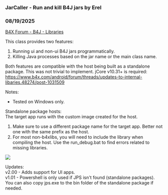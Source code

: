 ### JarCaller - Run and kill B4J jars by Erel
### 08/19/2025
[B4X Forum - B4J - Libraries](https://www.b4x.com/android/forum/threads/168284/)

This class provides two features:  
  
1. Running ui and non-ui B4J jars programmatically.  
2. Killing Java processes based on the jar name or the main class name.  
  
Both features are compatible with the host being built as a standalone package. This was not trivial to implement. jCore v10.31+ is required: <https://www.b4x.com/android/forum/threads/updates-to-internal-libaries.48274/post-1031509>  
  
Notes:  
- Tested on Windows only.  
  
Standalone package hosts:  
The target app runs with the custom image created for the host.  
1. Make sure to use a different package name for the target app. Better not one with the same prefix as the host.  
2. For most non-b4xlibs, you will need to include the library when compiling the host. Use the run\_debug.bat to find errors related to missing libraries.  
  
  
![](https://www.b4x.com/android/forum/attachments/166123)  
  
Updates:  
v2.00 - Adds support for UI apps.  
v1.01 - Powershell is only used if JPS isn't found (standalone packages). You can also copy jps.exe to the bin folder of the standalone package if needed.
